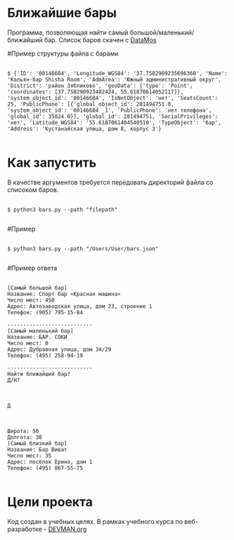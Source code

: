 # Ближайшие бары

Программа, позволяющая найти самый большой/маленький/ближайший бар. 
Список баров скачен с [DataMos](data.mos.ru)

#Пример структуры файла с барами
<pre>
    <code>
$ {'ID': '00146684', 'Longitude_WGS84': '37.7502909235696360', 'Name': 'Кальян-бар Shisha Room', 'AdmArea': 'Южный административный округ', 'District': 'район Зябликово', 'geoData': {'type': 'Point', 'coordinates': [37.750290923482424, 55.61870614052117]}, 'system_object_id': '00146684', 'IsNetObject': 'нет', 'SeatsCount': 25, 'PublicPhone': [{'global_object_id': 281494751.0, 'system_object_id': '00146684 _1', 'PublicPhone': 'нет телефона', 'global_id': 35024.0}], 'global_id': 281494751, 'SocialPrivileges': 'нет', 'Latitude_WGS84': '55.6187061404540510', 'TypeObject': 'бар', 'Address': 'Кустанайская улица, дом 8, корпус 3'}
    </code>
</pre>

# Как запустить

В качестве аргументов требуется передовать директорий файла со списоком баров. 

<pre>
    <code>
$ python3 bars.py --path "filepath"
    </code>
</pre>

#Пример 

<pre>
    <code>
$ python3 bars.py --path "/Users/User/bars.json"
    </code>
</pre>

#Пример ответа
<pre>
    <code>
[Самый большой бар]
Название: Спорт бар «Красная машина»
Число мест: 450
Адрес: Автозаводская улица, дом 23, строение 1
Телефон: (905) 795-15-84

---------------------------
[Самый маленький бар]
Название: БАР. СОКИ
Число мест: 0
Адрес: Дубравная улица, дом 34/29
Телефон: (495) 258-94-19

---------------------------
Найти ближайший бар?
Д/Н?
  </code>
</pre>

<pre>
    <code>
Д
    </code>
</pre>

<pre>
    <code>
Широта: 50
Долгота: 30
[Самый близкий бар]
Название: Бар Виват
Число мест: 35
Адрес: посёлок Ерино, дом 1
Телефон: (495) 867-55-75
    </code>
</pre>

# Цели проекта

Код создан в учебных целях. В рамках учебного курса по веб-разработке - [DEVMAN.org](https://devman.org)
